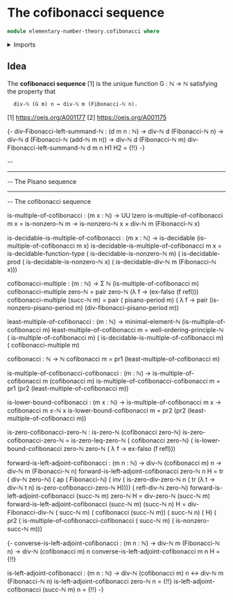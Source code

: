 # The cofibonacci sequence

```agda
module elementary-number-theory.cofibonacci where
```

<details><summary>Imports</summary>

```agda

```

</details>

## Idea

The **cofibonacci sequence** [1] is the unique function G : ℕ → ℕ satisfying the
property that

```md
  div-ℕ (G m) n ↔ div-ℕ m (Fibonacci-ℕ n).
```

[1] https://oeis.org/A001177 [2] https://oeis.org/A001175

{- div-Fibonacci-left-summand-ℕ : (d m n : ℕ) → div-ℕ d (Fibonacci-ℕ n) → div-ℕ
d (Fibonacci-ℕ (add-ℕ m n)) → div-ℕ d (Fibonacci-ℕ m)
div-Fibonacci-left-summand-ℕ d m n H1 H2 = {!!} -}

--

---

-- The Pisano sequence

---

-- The cofibonacci sequence

is-multiple-of-cofibonacci : (m x : ℕ) → UU lzero is-multiple-of-cofibonacci m x
= is-nonzero-ℕ m → is-nonzero-ℕ x × div-ℕ m (Fibonacci-ℕ x)

is-decidable-is-multiple-of-cofibonacci : (m x : ℕ) → is-decidable
(is-multiple-of-cofibonacci m x) is-decidable-is-multiple-of-cofibonacci m x =
is-decidable-function-type ( is-decidable-is-nonzero-ℕ m) ( is-decidable-prod (
is-decidable-is-nonzero-ℕ x) ( is-decidable-div-ℕ m (Fibonacci-ℕ x)))

cofibonacci-multiple : (m : ℕ) → Σ ℕ (is-multiple-of-cofibonacci m)
cofibonacci-multiple zero-ℕ = pair zero-ℕ (λ f → (ex-falso (f refl)))
cofibonacci-multiple (succ-ℕ m) = pair ( pisano-period m) ( λ f → pair
(is-nonzero-pisano-period m) (div-fibonacci-pisano-period m))

least-multiple-of-cofibonacci : (m : ℕ) → minimal-element-ℕ
(is-multiple-of-cofibonacci m) least-multiple-of-cofibonacci m =
well-ordering-principle-ℕ ( is-multiple-of-cofibonacci m) (
is-decidable-is-multiple-of-cofibonacci m) ( cofibonacci-multiple m)

cofibonacci : ℕ → ℕ cofibonacci m = pr1 (least-multiple-of-cofibonacci m)

is-multiple-of-cofibonacci-cofibonacci : (m : ℕ) → is-multiple-of-cofibonacci m
(cofibonacci m) is-multiple-of-cofibonacci-cofibonacci m = pr1 (pr2
(least-multiple-of-cofibonacci m))

is-lower-bound-cofibonacci : (m x : ℕ) → is-multiple-of-cofibonacci m x →
cofibonacci m ≤-ℕ x is-lower-bound-cofibonacci m = pr2 (pr2
(least-multiple-of-cofibonacci m))

is-zero-cofibonacci-zero-ℕ : is-zero-ℕ (cofibonacci zero-ℕ)
is-zero-cofibonacci-zero-ℕ = is-zero-leq-zero-ℕ ( cofibonacci zero-ℕ) (
is-lower-bound-cofibonacci zero-ℕ zero-ℕ ( λ f → ex-falso (f refl)))

forward-is-left-adjoint-cofibonacci : (m n : ℕ) → div-ℕ (cofibonacci m) n →
div-ℕ m (Fibonacci-ℕ n) forward-is-left-adjoint-cofibonacci zero-ℕ n H = tr (
div-ℕ zero-ℕ) ( ap ( Fibonacci-ℕ) ( inv ( is-zero-div-zero-ℕ n ( tr (λ t → div-ℕ
t n) is-zero-cofibonacci-zero-ℕ H)))) ( refl-div-ℕ zero-ℕ)
forward-is-left-adjoint-cofibonacci (succ-ℕ m) zero-ℕ H = div-zero-ℕ (succ-ℕ m)
forward-is-left-adjoint-cofibonacci (succ-ℕ m) (succ-ℕ n) H =
div-Fibonacci-div-ℕ ( succ-ℕ m) ( cofibonacci (succ-ℕ m)) ( succ-ℕ n) ( H) ( pr2
( is-multiple-of-cofibonacci-cofibonacci ( succ-ℕ m) ( is-nonzero-succ-ℕ m)))

{- converse-is-left-adjoint-cofibonacci : (m n : ℕ) → div-ℕ m (Fibonacci-ℕ n) →
div-ℕ (cofibonacci m) n converse-is-left-adjoint-cofibonacci m n H = {!!}

is-left-adjoint-cofibonacci : (m n : ℕ) → div-ℕ (cofibonacci m) n ↔ div-ℕ m
(Fibonacci-ℕ n) is-left-adjoint-cofibonacci zero-ℕ n = {!!}
is-left-adjoint-cofibonacci (succ-ℕ m) n = {!!} -}
